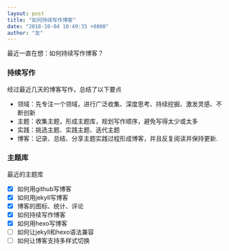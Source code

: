 ```yaml
---
layout: post
title: "如何持续写作博客"
date: "2018-10-04 10:49:35 +0800"
author: "友"
---
```

最近一直在想：如何持续写作博客？

### 持续写作
经过最近几天的博客写作，总结了以下要点
- 领域：先专注一个领域，进行广泛收集、深度思考、持续挖掘、激发灵感、不断创新
- 主题：收集主题，形成主题库，规划写作顺序，避免写得太少或太多
- 实践：挑选主题、实践主题、迭代主题
- 博客：记录、总结、分享主题实践过程形成博客，并且反复阅读并保持更新.

<!-- more -->

### 主题库
最近的主题库
- [x] 如何用github写博客
- [x] 如何用jekyll写博客
- [x] 博客的图标、统计、评论
- [x] 如何持续写作博客
- [x] 如何用hexo写博客
- [ ] 如何让jekyll和hexo语法兼容
- [ ] 如何让博客支持多样式切换
